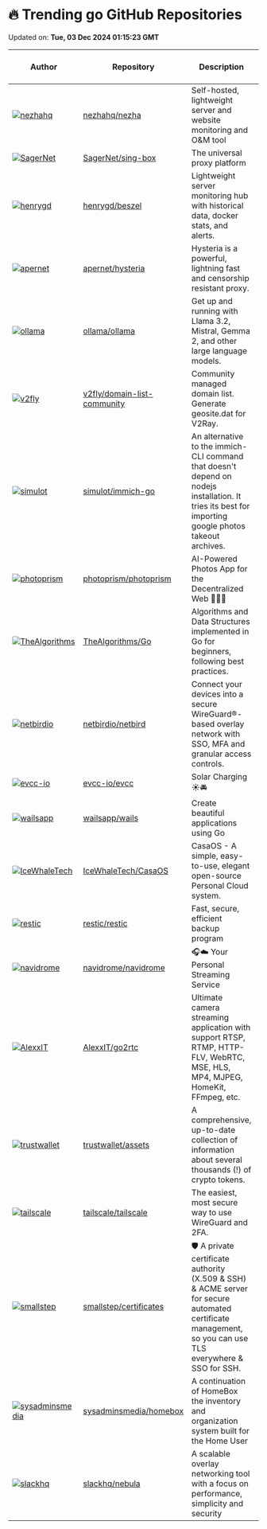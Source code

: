 # 🔥 Trending go GitHub Repositories

Updated on: **Tue, 03 Dec 2024 01:15:23 GMT**

| Author | Repository | Description | Language | ⭐ Total Stars | 🌟 Stars Today |
|--------|------------|-------------|----------|----------------|----------------|
| [![nezhahq](https://avatars.githubusercontent.com/u/29243953?s=40&v=4)](https://github.com/nezhahq) | [nezhahq/nezha](https://github.com/nezhahq/nezha) | Self-hosted, lightweight server and website monitoring and O&M tool | Go | 7631 | 146 |
| [![SagerNet](https://avatars.githubusercontent.com/u/56506714?s=40&v=4)](https://github.com/SagerNet) | [SagerNet/sing-box](https://github.com/SagerNet/sing-box) | The universal proxy platform | Go | 20401 | 25 |
| [![henrygd](https://avatars.githubusercontent.com/u/8519632?s=40&v=4)](https://github.com/henrygd) | [henrygd/beszel](https://github.com/henrygd/beszel) | Lightweight server monitoring hub with historical data, docker stats, and alerts. | Go | 3217 | 73 |
| [![apernet](https://avatars.githubusercontent.com/u/1414953?s=40&v=4)](https://github.com/apernet) | [apernet/hysteria](https://github.com/apernet/hysteria) | Hysteria is a powerful, lightning fast and censorship resistant proxy. | Go | 15214 | 16 |
| [![ollama](https://avatars.githubusercontent.com/u/2372640?s=40&v=4)](https://github.com/ollama) | [ollama/ollama](https://github.com/ollama/ollama) | Get up and running with Llama 3.2, Mistral, Gemma 2, and other large language models. | Go | 100489 | 189 |
| [![v2fly](https://avatars.githubusercontent.com/u/10487845?s=40&v=4)](https://github.com/v2fly) | [v2fly/domain-list-community](https://github.com/v2fly/domain-list-community) | Community managed domain list. Generate geosite.dat for V2Ray. | Go | 5079 | 9 |
| [![simulot](https://avatars.githubusercontent.com/u/5980377?s=40&v=4)](https://github.com/simulot) | [simulot/immich-go](https://github.com/simulot/immich-go) | An alternative to the immich-CLI command that doesn't depend on nodejs installation. It tries its best for importing google photos takeout archives. | Go | 1938 | 6 |
| [![photoprism](https://avatars.githubusercontent.com/u/301686?s=40&v=4)](https://github.com/photoprism) | [photoprism/photoprism](https://github.com/photoprism/photoprism) | AI-Powered Photos App for the Decentralized Web 🌈💎✨ | Go | 35583 | 14 |
| [![TheAlgorithms](https://avatars.githubusercontent.com/u/68542775?s=40&v=4)](https://github.com/TheAlgorithms) | [TheAlgorithms/Go](https://github.com/TheAlgorithms/Go) | Algorithms and Data Structures implemented in Go for beginners, following best practices. | Go | 16364 | 5 |
| [![netbirdio](https://avatars.githubusercontent.com/u/7747744?s=40&v=4)](https://github.com/netbirdio) | [netbirdio/netbird](https://github.com/netbirdio/netbird) | Connect your devices into a secure WireGuard®-based overlay network with SSO, MFA and granular access controls. | Go | 11357 | 14 |
| [![evcc-io](https://avatars.githubusercontent.com/u/184815?s=40&v=4)](https://github.com/evcc-io) | [evcc-io/evcc](https://github.com/evcc-io/evcc) | Solar Charging ☀️🚘 | Go | 3666 | 5 |
| [![wailsapp](https://avatars.githubusercontent.com/u/1943904?s=40&v=4)](https://github.com/wailsapp) | [wailsapp/wails](https://github.com/wailsapp/wails) | Create beautiful applications using Go | Go | 25605 | 30 |
| [![IceWhaleTech](https://avatars.githubusercontent.com/u/13556972?s=40&v=4)](https://github.com/IceWhaleTech) | [IceWhaleTech/CasaOS](https://github.com/IceWhaleTech/CasaOS) | CasaOS - A simple, easy-to-use, elegant open-source Personal Cloud system. | Go | 26412 | 25 |
| [![restic](https://avatars.githubusercontent.com/u/123276?s=40&v=4)](https://github.com/restic) | [restic/restic](https://github.com/restic/restic) | Fast, secure, efficient backup program | Go | 26802 | 17 |
| [![navidrome](https://avatars.githubusercontent.com/u/331353?s=40&v=4)](https://github.com/navidrome) | [navidrome/navidrome](https://github.com/navidrome/navidrome) | 🎧☁️ Your Personal Streaming Service | Go | 12265 | 15 |
| [![AlexxIT](https://avatars.githubusercontent.com/u/511909?s=40&v=4)](https://github.com/AlexxIT) | [AlexxIT/go2rtc](https://github.com/AlexxIT/go2rtc) | Ultimate camera streaming application with support RTSP, RTMP, HTTP-FLV, WebRTC, MSE, HLS, MP4, MJPEG, HomeKit, FFmpeg, etc. | Go | 7265 | 43 |
| [![trustwallet](https://avatars.githubusercontent.com/u/82717856?s=40&v=4)](https://github.com/trustwallet) | [trustwallet/assets](https://github.com/trustwallet/assets) | A comprehensive, up-to-date collection of information about several thousands (!) of crypto tokens. | Go | 4694 | 4 |
| [![tailscale](https://avatars.githubusercontent.com/u/2621?s=40&v=4)](https://github.com/tailscale) | [tailscale/tailscale](https://github.com/tailscale/tailscale) | The easiest, most secure way to use WireGuard and 2FA. | Go | 19645 | 24 |
| [![smallstep](https://avatars.githubusercontent.com/u/416157?s=40&v=4)](https://github.com/smallstep) | [smallstep/certificates](https://github.com/smallstep/certificates) | 🛡️ A private certificate authority (X.509 & SSH) & ACME server for secure automated certificate management, so you can use TLS everywhere & SSO for SSH. | Go | 6823 | 3 |
| [![sysadminsmedia](https://avatars.githubusercontent.com/u/64056131?s=40&v=4)](https://github.com/sysadminsmedia) | [sysadminsmedia/homebox](https://github.com/sysadminsmedia/homebox) | A continuation of HomeBox the inventory and organization system built for the Home User | Go | 1293 | 18 |
| [![slackhq](https://avatars.githubusercontent.com/u/957319?s=40&v=4)](https://github.com/slackhq) | [slackhq/nebula](https://github.com/slackhq/nebula) | A scalable overlay networking tool with a focus on performance, simplicity and security | Go | 14649 | 6 |
